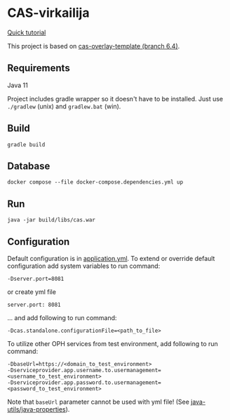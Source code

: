 # CAS-virkailija

[Quick tutorial](cas-integration.md)

This project is based on [cas-overlay-template (branch 6.4)](https://github.com/apereo/cas-overlay-template/tree/6.3).

## Requirements

Java 11

Project includes gradle wrapper so it doesn't have to be installed. Just use `./gradlew` (unix) and `gradlew.bat` (win).

## Build

    gradle build

## Database

    docker compose --file docker-compose.dependencies.yml up

## Run

    java -jar build/libs/cas.war

## Configuration

Default configuration is in [application.yml](src/main/resources/application.yml).
To extend or override default configuration add system variables to run command:

    -Dserver.port=8081

or create yml file

    server.port: 8081

... and add following to run command:

    -Dcas.standalone.configurationFile=<path_to_file>

To utilize other OPH services from test environment, add following to run command:

    -DbaseUrl=https://<domain_to_test_environment>
    -Dserviceprovider.app.username.to.usermanagement=<username_to_test_environment>
    -Dserviceprovider.app.password.to.usermanagement=<password_to_test_environment>

Note that `baseUrl` parameter cannot be used with yml file!
(See [java-utils/java-properties](https://github.com/Opetushallitus/java-utils/tree/master/java-properties)).
